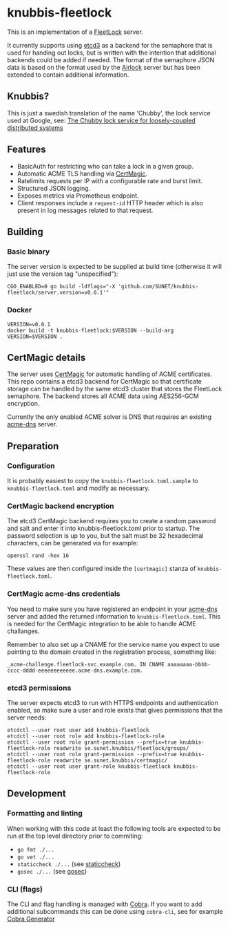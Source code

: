 # knubbis-fleetlock
This is an implementation of a [FleetLock](https://coreos.github.io/zincati/development/fleetlock/protocol/) server.

It currently supports using [etcd3](https://etcd.io) as a backend for
the semaphore that is used for handing out locks, but is written with
the intention that additional backends could be added if needed. The
format of the semaphore JSON data is based on the format used by the
[Airlock](https://github.com/coreos/airlock) server but has been
extended to contain additional information.

## Knubbis?
This is just a swedish translation of the name 'Chubby', the lock
service used at Google, see: [The Chubby lock service for loosely-coupled distributed systems](https://static.googleusercontent.com/media/research.google.com/en//archive/chubby-osdi06.pdf)

## Features
* BasicAuth for restricting who can take a lock in a given group.
* Automatic ACME TLS handling via [CertMagic](https://github.com/caddyserver/certmagic).
* Ratelimits requests per IP with a configurable rate and burst limit.
* Structured JSON logging.
* Exposes metrics via Prometheus endpoint.
* Client responses include a `request-id` HTTP header which is also present in log messages related to that request.

## Building
### Basic binary
The server version is expected to be supplied at build time (otherwise
it will just use the version tag "unspecified"):
```
CGO_ENABLED=0 go build -ldflags="-X 'github.com/SUNET/knubbis-fleetlock/server.version=v0.0.1'"
```
### Docker
```
VERSION=v0.0.1
docker build -t knubbis-fleetlock:$VERSION --build-arg VERSION=$VERSION .
```

## CertMagic details
The server uses [CertMagic](https://github.com/caddyserver/certmagic) for automatic handling of ACME certificates. This repo contains a etcd3 backend for CertMagic so that certificate storage can be handled by the same etcd3 cluster that stores the FleetLock semaphore. The backend stores all ACME data using AES256-GCM encryption.

Currently the only enabled ACME solver is DNS that requires an existing [acme-dns](https://github.com/joohoi/acme-dns) server.

## Preparation
### Configuration
It is probably easiest to copy the `knubbis-fleetlock.toml.sample` to
`knubbis-fleetlock.toml` and modify as necessary.

### CertMagic backend encryption
The etcd3 CertMagic backend requires you to create a random password and
salt and enter it into knubbis-fleetlock.toml prior to startup. The
password selection is up to you, but the salt must be 32 hexadecimal
characters, can be generated via for example:
```
openssl rand -hex 16
```
These values are then configured inside the `[certmagic]` stanza of
`knubbis-fleetlock.toml`.

### CertMagic acme-dns credentials
You need to make sure you have registered an endpoint in your [acme-dns](https://github.com/joohoi/acme-dns)
server and added the returned information to `knubbis-fleetlock.toml`.
This is needed for the CertMagic integration to be able to handle ACME
challanges.

Remember to also set up a CNAME for the service name you expect to use
pointing to the domain created in the registration process, something
like:
```
_acme-challenge.fleetlock-svc.example.com. IN CNAME aaaaaaaa-bbbb-cccc-dddd-eeeeeeeeeeee.acme-dns.example.com.
```

### etcd3 permissions
The server expects etcd3 to run with HTTPS endpoints and authentication enabled, so make sure a user and role exists that gives permissions that the server needs:
```
etcdctl --user root user add knubbis-fleetlock
etcdctl --user root role add knubbis-fleetlock-role
etcdctl --user root role grant-permission --prefix=true knubbis-fleetlock-role readwrite se.sunet.knubbis/fleetlock/groups/
etcdctl --user root role grant-permission --prefix=true knubbis-fleetlock-role readwrite se.sunet.knubbis/certmagic/
etcdctl --user root user grant-role knubbis-fleetlock knubbis-fleetlock-role
```

## Development
### Formatting and linting
When working with this code at least the following tools are expected to be
run at the top level directory prior to commiting:
* `go fmt ./...`
* `go vet ./...`
* `staticcheck ./...` (see [staticcheck](https://staticcheck.io))
* `gosec ./...` (see [gosec](https://github.com/securego/gosec))

### CLI (flags)
The CLI and flag handling is managed with [Cobra](https://github.com/spf13/cobra). If you want to add additional subcommands this can be done using `cobra-cli`, see for example [Cobra Generator](https://github.com/spf13/cobra-cli/blob/main/README.md)
